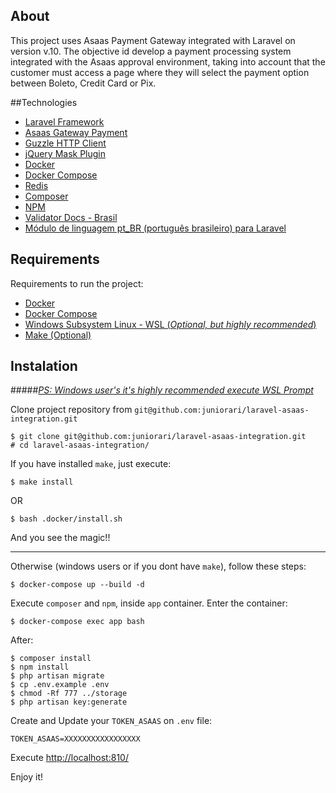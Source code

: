 
## About

This project  uses Asaas Payment Gateway integrated with Laravel on version v.10. The objective
id develop a payment processing system integrated with the Asaas approval environment, 
taking into account that the customer must access a page where they will select the 
payment option between Boleto, Credit Card or Pix.


##Technologies

- [Laravel Framework](https://laravel.com/)
- [Asaas Gateway Payment](https://www.asaas.com/)
- [Guzzle HTTP Client](https://github.com/guzzle/guzzle)
- [jQuery Mask Plugin](http://igorescobar.github.io/jQuery-Mask-Plugin/docs.html)
- [Docker](https://www.docker.com)
- [Docker Compose](https://docs.docker.com/compose/install/)
- [Redis](https://redis.io/)
- [Composer](https://getcomposer.org/)
- [NPM](https://www.npmjs.com/)
- [Validator Docs - Brasil](https://github.com/geekcom/validator-docs/)
- [Módulo de linguagem pt_BR (português brasileiro) para Laravel](https://github.com/lucascudo/laravel-pt-BR-localization/)


## Requirements

Requirements to run the project:

- [Docker](https://www.docker.com)
- [Docker Compose](https://docs.docker.com/compose/install/)
- [Windows Subsystem Linux - WSL (*Optional, but highly recommended*)](https://learn.microsoft.com/pt-br/windows/wsl/install)
- [Make (Optional)](https://www.gnu.org/software/make/)


## Instalation

#####<u>*PS: Windows user's it's highly recommended execute WSL Prompt*</u>

Clone project repository from `git@github.com:juniorari/laravel-asaas-integration.git`
```
$ git clone git@github.com:juniorari/laravel-asaas-integration.git
# cd laravel-asaas-integration/
```

If you have installed `make`, just execute:
```
$ make install
```
OR
```
$ bash .docker/install.sh
```

And you see the magic!!

---


Otherwise (windows users or if you dont have `make`), follow these steps:


```
$ docker-compose up --build -d
```

Execute `composer` and `npm`, inside `app` container. Enter the container:
```
$ docker-compose exec app bash
```
After:
```
$ composer install
$ npm install
$ php artisan migrate
$ cp .env.example .env
$ chmod -Rf 777 ../storage
$ php artisan key:generate
```

Create and Update your `TOKEN_ASAAS` on `.env` file:
```
TOKEN_ASAAS=XXXXXXXXXXXXXXXXX
```

Execute [http://localhost:810/](http://localhost:810/)

Enjoy it!

